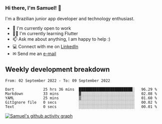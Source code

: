 ### Hi there, I'm Samuel! 👋

I'm a Brazilian junior app developer and technology enthusiast.

- 🏢 I'm currently open to work
- 👨‍💻 I'm currently learning Flutter
- 📫 Ask me about anything, I am happy to help :)
- 💻 Connect with me on [LinkedIn](https://www.linkedin.com/in/samuel-s-marques/)
- ✉ Send me an [e-mail](mailto:samuel.s.marques@protonmail.com)

## Weekly development breakdown
<!--START_SECTION:waka-->

```text
From: 02 September 2022 - To: 09 September 2022

Dart             25 hrs 36 mins  ████████████████████████░   96.29 %
Markdown         33 mins         ▓░░░░░░░░░░░░░░░░░░░░░░░░   02.08 %
YAML             25 mins         ▒░░░░░░░░░░░░░░░░░░░░░░░░   01.60 %
GitIgnore file   0 secs          ░░░░░░░░░░░░░░░░░░░░░░░░░   00.02 %
Text             0 secs          ░░░░░░░░░░░░░░░░░░░░░░░░░   00.01 %
```

<!--END_SECTION:waka-->

[![Samuel's github activity graph](https://activity-graph.herokuapp.com/graph?username=samuel-s-marques&theme=react-dark)](https://github.com/samuel-s-marques)
